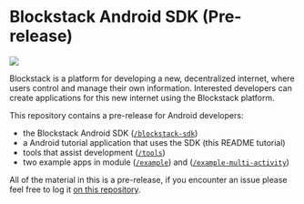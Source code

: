 # Blockstack Android SDK (Pre-release)

[![](https://jitpack.io/v/blockstack/blockstack-android.svg)](https://jitpack.io/#blockstack/blockstack-android)

Blockstack is a platform for developing a new, decentralized internet, where
users control and manage their own information. Interested developers can create
applications for this new internet using the Blockstack platform.

This repository contains a pre-release for Android developers:

- the Blockstack Android SDK ([`/blockstack-sdk`](blockstack-sdk/))
- a Android tutorial application that uses the SDK (this README tutorial)
- tools that assist development ([`/tools`](tools/))
- two example apps in module ([`/example`](examples/)) and ([`/example-multi-activity`](example-multi-activity/))

All of the material in this is a pre-release, if you encounter an issue please
feel free to log it [on this
repository](https://github.com/blockstack/blockstack-android/issues).

